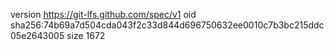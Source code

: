version https://git-lfs.github.com/spec/v1
oid sha256:74b69a7d504cda043f2c33d844d696750632ee0010c7b3bc215ddc05e2643005
size 1672
